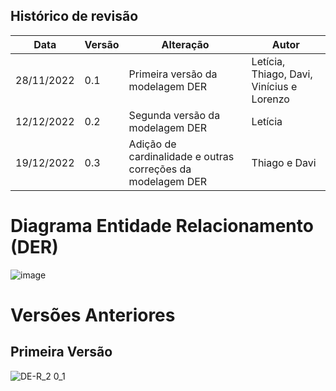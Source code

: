 ## Histórico de revisão

  |Data|Versão|Alteração|Autor| 
  |----|------|---------|-----|
  |28/11/2022|0.1|Primeira versão da modelagem DER |Letícia, Thiago, Davi, Vinícius e Lorenzo|
  |12/12/2022|0.2|Segunda versão da modelagem DER |Letícia|
  |19/12/2022|0.3|Adição de cardinalidade e outras correções da modelagem DER |Thiago e Davi|
  
  # Diagrama Entidade Relacionamento (DER)
  
  ![image](https://user-images.githubusercontent.com/72623771/207429214-bde1655c-0458-4208-8b6a-711b4b374db0.png)
  
  # Versões Anteriores
  ## Primeira Versão
  
  ![DE-R_2 0_1](https://user-images.githubusercontent.com/72623771/207428956-d638ae93-15a1-4b3f-9c3a-eec15d5f8bf1.png)
